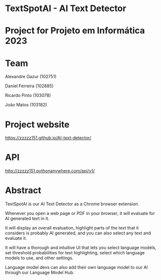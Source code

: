 # TextSpotAI - AI Text Detector

# Project for Projeto em Informática 2023

# Team

Alexandre Gazur (102751)

Daniel Ferreira (102885)

Ricardo Pinto (103078)

João Matos (103182)

# Project website

https://zzzzz151.github.io/AI-text-detector/

# API

http://zzzzz151.pythonanywhere.com/api/v1/

# Abstract

TextSpotAI is our AI Text Detector as a Chrome browser extension.

Whenever you open a web page or PDF in your browser, it will evaluate for AI generated text in it.

It will display an overall evaluation, highlight parts of the text that it considers is probably AI generated, and you can also select any text and evaluate it.

It will have a thorough and intuitive UI that lets you select language models, set threshold probabilities for text highlighting, select which language models to use, and other settings.

Language model devs can also add their own language model to our AI through our Language Model Hub.
